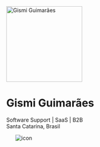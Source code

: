<img width="200" src="https://media-exp1.licdn.com/dms/image/C4D03AQHqVvDuNcqXOA/profile-displayphoto-shrink_200_200/0/1557540735407?e=1658966400&amp;v=beta&amp;t=P5Yq6o8yN1-SnYewXoKQhUpFDz4xSHCB0gDFsXbl5-E" height="200" alt="Gismi Guimarães" id="ember1115" class="ember-view profile-photo-edit__preview">
<h1 class="text-heading-xlarge inline t-24 v-align-middle break-words">Gismi Guimarães</h1>
<div class="text-body-medium break-words">
      Software Support | SaaS | B2B
    </div>
    <span class="text-body-small inline t-black--light break-words">
      Santa Catarina, Brasil
    </span>
    <ul class="pv-top-card--list pv-top-card--list-bullet display-flex pb1">


<img srcset="https://img.icons8.com/doodle/344/linkedin-circled.png 2x" alt="icon" loading="lazy">
